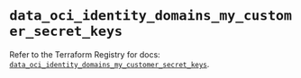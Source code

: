 # `data_oci_identity_domains_my_customer_secret_keys`

Refer to the Terraform Registry for docs: [`data_oci_identity_domains_my_customer_secret_keys`](https://registry.terraform.io/providers/oracle/oci/7.19.0/docs/data-sources/identity_domains_my_customer_secret_keys).

